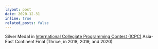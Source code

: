 ```yaml
---
layout: post
date: 2020-12-31
inline: true
related_posts: false
---
```


Silver Medal in [International Collegiate Programming Contest (ICPC)](https://icpc.global/) Asia-East Continent Final (Thrice, in 2018, 2019, and 2020)

